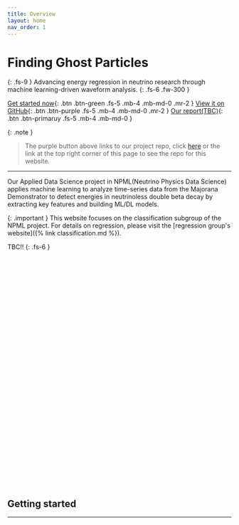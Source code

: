 ```yaml
---
title: Overview
layout: home
nav_order: 1
---
```

# Finding Ghost Particles
{: .fs-9 }
Advancing energy regression in neutrino research through machine learning-driven waveform analysis.
{: .fs-6 .fw-300 }


[Get started now](#getting-started){: .btn .btn-green .fs-5 .mb-4 .mb-md-0 .mr-2 }
[View it on GitHub][Our repo]{: .btn .btn-purple .fs-5 .mb-4 .mb-md-0 .mr-2 }
[Our report(TBC)][report]{: .btn .btn-primaruy .fs-5 .mb-4 .mb-md-0 }

{: .note }
> The purple button above links to our project repo, click [here] or the link at the top right corner of this page to see the repo for this website.

---

Our Applied Data Science project in NPML(Neutrino Physics Data Science) applies machine learning to analyze time-series data from the Majorana Demonstrator to detect energies in neutrinoless double beta decay by extracting key features and building ML/DL models.

{: .important }
This website focuses on the classification subgroup of the NPML project. For details on regression, please visit the [regression group's website]({% link  classification.md %}).

TBC!!
{: .fs-6 }
<br>
<br>
<br>
<br>
<br>
<br>
<br>
<br>
<br>
<br>
<br>
<br>
<br>
<br>
<br>
<br>
<br>
<br>
<br>
<br>
<br>
<br>
<br>
<br>
<br>
<br>
<br>
<br>
<br>
<br>
<br>
<br>
## Getting started
----

[Our repo]: https://github.com/axie0927/FindingGhostParticles-RegressionSubgroup
[report]: https://github.com/axie0927/FindingGhostParticles-RegressionSubgroup
[here]: https://github.com/zhtdbb1/FindingGhostParticles-Website
